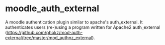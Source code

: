 # moodle_auth_external

A moodle authentication plugin similar to apache's auth_external.
It authenticates users (re-)using a program written for Apache2
auth_external (https://github.com/phokz/mod-auth-external/tree/master/mod_authnz_external).
